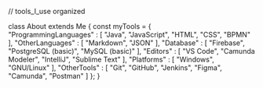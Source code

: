 // tools_I_use organized

class About extends Me { 
  const myTools = {  
    "ProgrammingLanguages" : [ "Java", "JavaScript", "HTML", "CSS", "BPMN" ],
    "OtherLanguages" : [ "Markdown", "JSON" ],
    "Database" : [ "Firebase", "PostgreSQL (basic)", "MySQL (basic)" ],
    "Editors" : [ "VS Code", "Camunda Modeler", "IntelliJ", "Sublime Text" ],
    "Platforms" : [ "Windows", "GNU/Linux" ],
    "OtherTools" : [ "Git", "GitHub", "Jenkins", "Figma", "Camunda", "Postman" ]
  };
}
